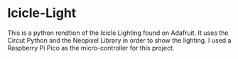 # Icicle-Light
This is a python rendtion of the Icicle Lighting found on Adafruit. It uses the Circut Python and the Neopixel Library in order to show the lighting.
I used a Raspberry Pi Pico as the micro-controller for this project.
